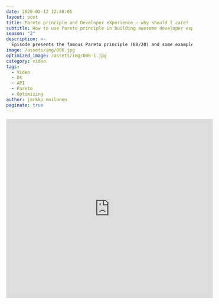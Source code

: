 ```yaml
---
date: 2020-02-12 12:48:05
layout: post
title: Pareto principle and Developer eXperience – why should I care?
subtitle: How to use Pareto principle in building awesome developer experience
season: "2"
description: >-
  Episode presents the famous Pareto principle (80/20) and some examples in the software development with academic references. You will learn how the principle can be used in optimizing the developer experience of APIs. Contains 4 prractical examples how to apply it in API development.  
image: /assets/img/006.jpg
optimized_image: /assets/img/006-1.jpg
category: video
tags:
  - Video
  - DX
  - API
  - Pareto
  - Optimizing
author: jarkko_moilanen
paginate: true
---
```


<iframe width="560" height="485" src="https://www.youtube.com/embed/KxPeXmpjs1I" frameborder="0" allow="accelerometer; autoplay; encrypted-media; gyroscope; picture-in-picture" allowfullscreen></iframe>
